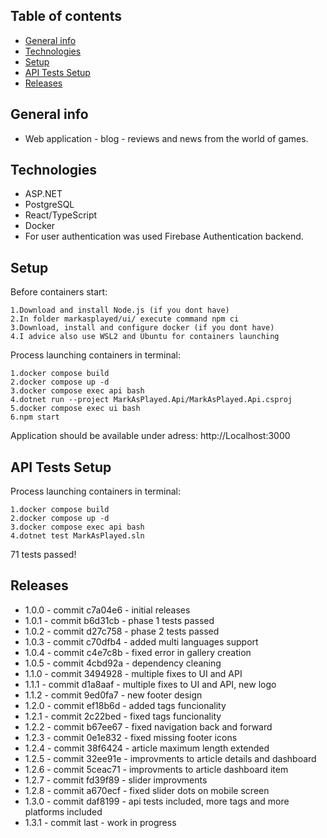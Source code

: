 ## Table of contents

- [General info](#general-info)
- [Technologies](#technologies)
- [Setup](#setup)
- [API Tests Setup](#api-tests-setup)
- [Releases](#releases)

## General info

- Web application - blog - reviews and news from the world of games.

## Technologies

- ASP.NET
- PostgreSQL
- React/TypeScript
- Docker
- For user authentication was used Firebase Authentication backend.

## Setup

Before containers start:

```
1.Download and install Node.js (if you dont have)
2.In folder markasplayed/ui/ execute command npm ci
3.Download, install and configure docker (if you dont have)
4.I advice also use WSL2 and Ubuntu for containers launching
```

Process launching containers in terminal:

```
1.docker compose build
2.docker compose up -d
3.docker compose exec api bash
4.dotnet run --project MarkAsPlayed.Api/MarkAsPlayed.Api.csproj
5.docker compose exec ui bash
6.npm start
```

Application should be available under adress: http://Localhost:3000

## API Tests Setup

Process launching containers in terminal:

```
1.docker compose build
2.docker compose up -d
3.docker compose exec api bash
4.dotnet test MarkAsPlayed.sln
```

71 tests passed!

## Releases

- 1.0.0 - commit c7a04e6 - initial releases
- 1.0.1 - commit b6d31cb - phase 1 tests passed
- 1.0.2 - commit d27c758 - phase 2 tests passed
- 1.0.3 - commit c70dfb4 - added multi languages support
- 1.0.4 - commit c4e7c8b - fixed error in gallery creation
- 1.0.5 - commit 4cbd92a - dependency cleaning
- 1.1.0 - commit 3494928 - multiple fixes to UI and API
- 1.1.1 - commit d1a8aaf - multiple fixes to UI and API, new logo
- 1.1.2 - commit 9ed0fa7 - new footer design
- 1.2.0 - commit ef18b6d - added tags funcionality
- 1.2.1 - commit 2c22bed - fixed tags funcionality
- 1.2.2 - commit b67ee67 - fixed navigation back and forward
- 1.2.3 - commit 0e1e832 - fixed missing footer icons
- 1.2.4 - commit 38f6424 - article maximum length extended
- 1.2.5 - commit 32ee91e - improvments to article details and dashboard
- 1.2.6 - commit 5ceac71 - improvments to article dashboard item
- 1.2.7 - commit fd39f89 - slider improvments
- 1.2.8 - commit a670ecf - fixed slider dots on mobile screen
- 1.3.0 - commit daf8199 - api tests included, more tags and more platforms included
- 1.3.1 - commit last - work in progress
